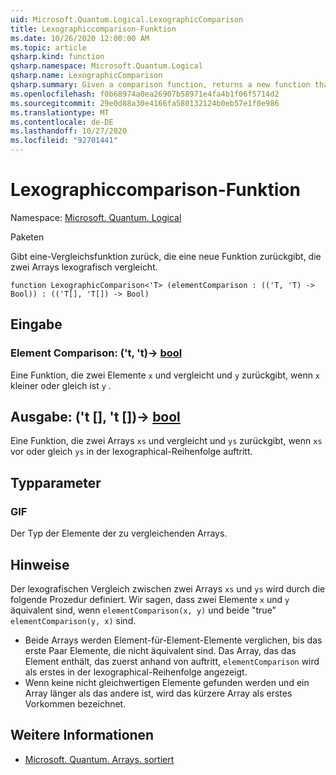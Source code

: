 ```yaml
---
uid: Microsoft.Quantum.Logical.LexographicComparison
title: Lexographiccomparison-Funktion
ms.date: 10/26/2020 12:00:00 AM
ms.topic: article
qsharp.kind: function
qsharp.namespace: Microsoft.Quantum.Logical
qsharp.name: LexographicComparison
qsharp.summary: Given a comparison function, returns a new function that lexographically compares two arrays.
ms.openlocfilehash: f0b68974a0ea26907b58971e4fa4b1f06f5714d2
ms.sourcegitcommit: 29e0d88a30e4166fa580132124b0eb57e1f0e986
ms.translationtype: MT
ms.contentlocale: de-DE
ms.lasthandoff: 10/27/2020
ms.locfileid: "92701441"
---
```

# <a name="lexographiccomparison-function"></a>Lexographiccomparison-Funktion

Namespace: [Microsoft. Quantum. Logical](xref:Microsoft.Quantum.Logical)

Paketen [](https://nuget.org/packages/)


Gibt eine-Vergleichsfunktion zurück, die eine neue Funktion zurückgibt, die zwei Arrays lexografisch vergleicht.

```qsharp
function LexographicComparison<'T> (elementComparison : (('T, 'T) -> Bool)) : (('T[], 'T[]) -> Bool)
```


## <a name="input"></a>Eingabe

### <a name="elementcomparison--tt---bool"></a>Element Comparison: ('t, 't)-> [bool](xref:microsoft.quantum.lang-ref.bool)

Eine Funktion, die zwei Elemente `x` und vergleicht und `y` zurückgibt, wenn `x` kleiner oder gleich ist `y` .



## <a name="output--tt---bool"></a>Ausgabe: ('t [], 't [])-> [bool](xref:microsoft.quantum.lang-ref.bool)

Eine Funktion, die zwei Arrays `xs` und vergleicht und `ys` zurückgibt, wenn `xs` vor oder gleich `ys` in der lexographical-Reihenfolge auftritt.

## <a name="type-parameters"></a>Typparameter

### <a name="t"></a>GIF

Der Typ der Elemente der zu vergleichenden Arrays.

## <a name="remarks"></a>Hinweise

Der lexografischen Vergleich zwischen zwei Arrays `xs` und `ys` wird durch die folgende Prozedur definiert. Wir sagen, dass zwei Elemente `x` und `y` äquivalent sind, wenn `elementComparison(x, y)` und beide "true" `elementComparison(y, x)` sind.

- Beide Arrays werden Element-für-Element-Elemente verglichen, bis das erste Paar Elemente, die nicht äquivalent sind. Das Array, das das Element enthält, das zuerst anhand von auftritt, `elementComparison` wird als erstes in der lexographical-Reihenfolge angezeigt.
- Wenn keine nicht gleichwertigen Elemente gefunden werden und ein Array länger als das andere ist, wird das kürzere Array als erstes Vorkommen bezeichnet.

## <a name="see-also"></a>Weitere Informationen

- [Microsoft. Quantum. Arrays. sortiert](xref:Microsoft.Quantum.Arrays.Sorted)